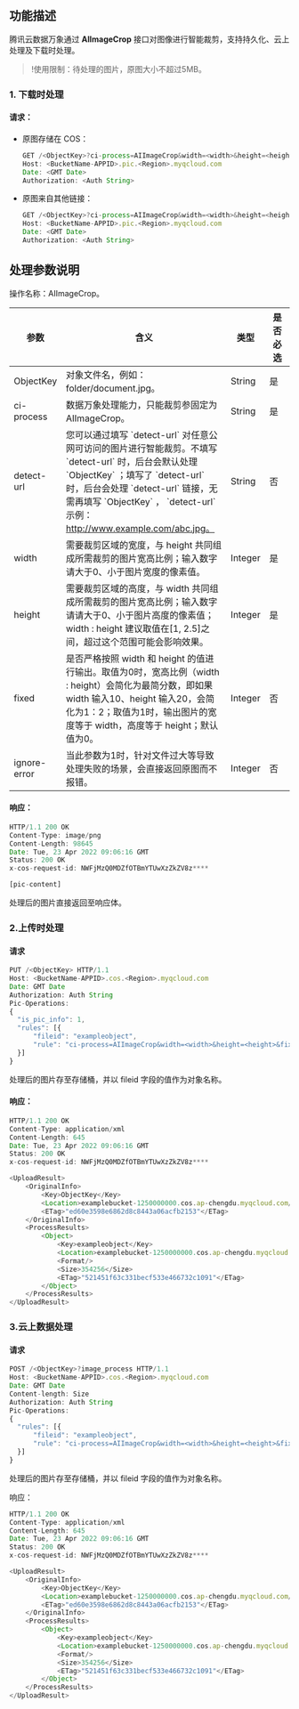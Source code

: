 
## 功能描述

腾讯云数据万象通过 **AIImageCrop** 接口对图像进行智能裁剪，支持持久化、云上处理及下载时处理。

>!使用限制：待处理的图片，原图大小不超过5MB。

### 1. 下载时处理

#### 请求：

- 原图存储在 COS：  

  ```javascript
  GET /<ObjectKey>?ci-process=AIImageCrop&width=<width>&height=<height>&fixed=<fixed> HTTP/1.1
  Host: <BucketName-APPID>.pic.<Region>.myqcloud.com
  Date: <GMT Date>
  Authorization: <Auth String>
  ```

- 原图来自其他链接：

  ```javascript
  GET /<ObjectKey>?ci-process=AIImageCrop&width=<width>&height=<height>&fixed=<fixed>&detect-url=<detect-url> HTTP/1.1
  Host: <BucketName-APPID>.pic.<Region>.myqcloud.com
  Date: <GMT Date>
  Authorization: <Auth String>
  ```

## 处理参数说明

操作名称：AIImageCrop。
<table>
<thead>
<tr>
<th width=15%>参数</th>
<th width=60%>含义</th>
<th width=10%>类型</th>
<th width=10%>是否必选</th>
</tr>
</thead>
<tbody>
<tr>
<td>ObjectKey</td>
<td>对象文件名，例如：folder/document.jpg。</td>
<td>String
<td>是
</tr>
<tr>
<td>ci-process</td>
<td>数据万象处理能力，只能裁剪参固定为 AIImageCrop。</td>
<td>String
<td>是
<tr>
<td>detect-url</td>
<td>您可以通过填写 `detect-url` 对任意公网可访问的图片进行智能裁剪。不填写 `detect-url` 时，后台会默认处理  `ObjectKey` ；填写了 `detect-url` 时，后台会处理 `detect-url` 链接，无需再填写 `ObjectKey` ， `detect-url` 示例：<a href="http://www.example.com/abc.jpg%E3%80%82">http://www.example.com/abc.jpg。</a></td>
<td>String
<td>否
</tr>
<tr>
<td>width</td>
<td>需要裁剪区域的宽度，与 height 共同组成所需裁剪的图片宽高比例；输入数字请大于0、小于图片宽度的像素值。</td>
<td>Integer
<td>是
</tr>
<tr>
<td>height</td>
<td>需要裁剪区域的高度，与 width 共同组成所需裁剪的图片宽高比例；输入数字请请大于0、小于图片高度的像素值；width : height 建议取值在[1, 2.5]之间，超过这个范围可能会影响效果。</td>
<td>Integer
<td>是
</tr>
<tr>
<td>fixed</td>
<td>是否严格按照 width 和 height 的值进行输出。取值为0时，宽高比例（width : height）会简化为最简分数，即如果 width 输入10、height 输入20，会简化为1：2；取值为1时，输出图片的宽度等于 width，高度等于 height；默认值为0。</td>
<td>Integer
<td>否
</tr>
<tr>
<td>ignore-error</td>
<td>当此参数为1时，针对文件过大等导致处理失败的场景，会直接返回原图而不报错。</td>
<td>Integer
<td>否
</tr>
</tbody>
</table>

#### 响应：

```javascript
HTTP/1.1 200 OK
Content-Type: image/png
Content-Length: 98645
Date: Tue, 23 Apr 2022 09:06:16 GMT
Status: 200 OK
x-cos-request-id: NWFjMzQ0MDZfOTBmYTUwXzZkZV8z****

[pic-content]
```

处理后的图片直接返回至响应体。

### 2.上传时处理

#### 请求

```javascript
PUT /<ObjectKey> HTTP/1.1
Host: <BucketName-APPID>.cos.<Region>.myqcloud.com
Date: GMT Date
Authorization: Auth String
Pic-Operations: 
{
  "is_pic_info": 1,
  "rules": [{
      "fileid": "exampleobject",
      "rule": "ci-process=AIImageCrop&width=<width>&height=<height>&fixed=<fixed>"
  }]
}
```

处理后的图片存至存储桶，并以 fileid 字段的值作为对象名称。

#### 响应：

```javascript
HTTP/1.1 200 OK
Content-Type: application/xml
Content-Length: 645
Date: Tue, 23 Apr 2022 09:06:16 GMT
Status: 200 OK
x-cos-request-id: NWFjMzQ0MDZfOTBmYTUwXzZkZV8z****

<UploadResult>
    <OriginalInfo>
        <Key>ObjectKey</Key>
        <Location>examplebucket-1250000000.cos.ap-chengdu.myqcloud.com/filename.jpg</Location>
        <ETag>"ed60e3598e6862d8c8443a06acfb2153"</ETag>
    </OriginalInfo>
    <ProcessResults>
        <Object>
            <Key>exampleobject</Key>
            <Location>examplebucket-1250000000.cos.ap-chengdu.myqcloud.com/exampleobject</Location>
            <Format/>
            <Size>354256</Size>
            <ETag>"521451f63c331becf533e466732c1091"</ETag>
        </Object>
    </ProcessResults>
</UploadResult>
```

### 3.云上数据处理

#### 请求

```javascript
POST /<ObjectKey>?image_process HTTP/1.1
Host: <BucketName-APPID>.cos.<Region>.myqcloud.com
Date: GMT Date
Content-length: Size
Authorization: Auth String
Pic-Operations: 
{
  "rules": [{
      "fileid": "exampleobject",
      "rule": "ci-process=AIImageCrop&width=<width>&height=<height>&fixed=<fixed>"
  }]
}
```

处理后的图片存至存储桶，并以 fileid 字段的值作为对象名称。

响应：

```javascript
HTTP/1.1 200 OK
Content-Type: application/xml
Content-Length: 645
Date: Tue, 23 Apr 2022 09:06:16 GMT
Status: 200 OK
x-cos-request-id: NWFjMzQ0MDZfOTBmYTUwXzZkZV8z****

<UploadResult>
    <OriginalInfo>
        <Key>ObjectKey</Key>
        <Location>examplebucket-1250000000.cos.ap-chengdu.myqcloud.com/filename.jpg</Location>
        <ETag>"ed60e3598e6862d8c8443a06acfb2153"</ETag>
    </OriginalInfo>
    <ProcessResults>
        <Object>
            <Key>exampleobject</Key>
            <Location>examplebucket-1250000000.cos.ap-chengdu.myqcloud.com/exampleobject</Location>
            <Format/>
            <Size>354256</Size>
            <ETag>"521451f63c331becf533e466732c1091"</ETag>
        </Object>
    </ProcessResults>
</UploadResult>
```
